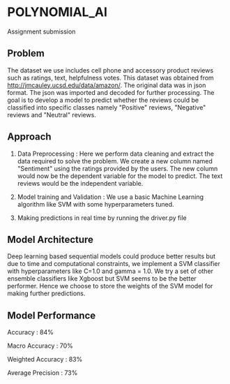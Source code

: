 # POLYNOMIAL_AI
Assignment submission

## Problem
The dataset we use includes cell phone and accessory product reviews such as ratings, text, helpfulness votes. This dataset was obtained from http://jmcauley.ucsd.edu/data/amazon/. The original data was in json format. The json was imported and decoded for further processing. 
The goal is to develop a model to predict whether the reviews could be classified into specific classes namely "Positive" reviews, "Negative" reviews and "Neutral" reviews.

## Approach
1. Data Preprocessing : Here we perform data cleaning and extract the data required to solve the problem. We create a new column named "Sentiment" using the ratings provided by the users. The new column would now be the dependent variable for the model to predict. The text reviews would be the independent variable.

2. Model training and Validation : We use a basic Machine Learning algorithm like SVM with some hyperparameters tuned.

3. Making predictions in real time by running the driver.py file

## Model Architecture
Deep learning based sequential models could produce better results but due to time and computational constraints, we implement a SVM classifier with hyperparameters like C=1.0 and gamma = 1.0. We try a set of other ensemble classifiers like Xgboost but SVM seems to be the better performer. Hence we choose to store the weights of the SVM model for making further predictions.

## Model Performance

Accuracy : 84%

Macro Accuracy : 70%

Weighted Accuracy : 83%

Average Precision : 73%
